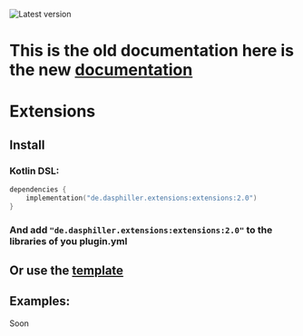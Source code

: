 ![Latest version](https://img.shields.io/maven-central/v/de.dasphiller.extensions/extensions?color=yellow&label=latest%20version&style=for-the-badge)
# This is the old documentation here is the new [documentation](https://dasphiller.github.io/Extensions/)
# Extensions
## Install
### Kotlin DSL:
```kt
dependencies {
    implementation("de.dasphiller.extensions:extensions:2.0")
}
```
### And add ```"de.dasphiller.extensions:extensions:2.0"``` to the libraries of you plugin.yml
## Or use the [template](https://github.com/DasPhiller/plugin-template)

## Examples:
Soon
